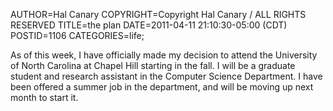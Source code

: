 AUTHOR=Hal Canary
COPYRIGHT=Copyright Hal Canary / ALL RIGHTS RESERVED
TITLE=the plan
DATE=2011-04-11 21:10:30-05:00 (CDT)
POSTID=1106
CATEGORIES=life;

As of this week, I have officially made my decision to attend the University of North Carolina at Chapel Hill starting in the fall. I will be a graduate student and research assistant in the Computer Science Department. I have been offered a summer job in the department, and will be moving up next month to start it.
